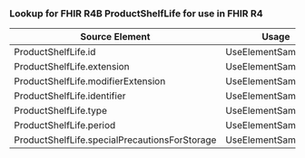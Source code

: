 ### Lookup for FHIR R4B ProductShelfLife for use in FHIR R4

| Source Element | Usage | Target |
| -------------- | ----- | ------ |
| ProductShelfLife.id | UseElementSameName | ProductShelfLife.id |
| ProductShelfLife.extension | UseElementSameName | ProductShelfLife.extension |
| ProductShelfLife.modifierExtension | UseElementSameName | ProductShelfLife.modifierExtension |
| ProductShelfLife.identifier | UseElementSameName | ProductShelfLife.identifier |
| ProductShelfLife.type | UseElementSameName | ProductShelfLife.type |
| ProductShelfLife.period | UseElementSameName | ProductShelfLife.period |
| ProductShelfLife.specialPrecautionsForStorage | UseElementSameName | ProductShelfLife.specialPrecautionsForStorage |
